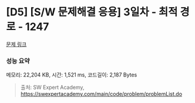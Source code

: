 # [D5] [S/W 문제해결 응용] 3일차 - 최적 경로 - 1247 

[문제 링크](https://swexpertacademy.com/main/code/problem/problemDetail.do?contestProbId=AV15OZ4qAPICFAYD) 

### 성능 요약

메모리: 22,204 KB, 시간: 1,521 ms, 코드길이: 2,187 Bytes



> 출처: SW Expert Academy, https://swexpertacademy.com/main/code/problem/problemList.do